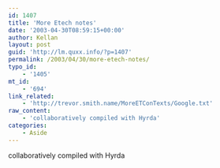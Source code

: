 ```yaml
---
id: 1407
title: 'More Etech notes'
date: '2003-04-30T08:59:15+00:00'
author: Kellan
layout: post
guid: 'http://lm.quxx.info/?p=1407'
permalink: /2003/04/30/more-etech-notes/
typo_id:
    - '1405'
mt_id:
    - '694'
link_related:
    - 'http://trevor.smith.name/MoreETConTexts/Google.txt'
raw_content:
    - 'collaboratively compiled with Hyrda'
categories:
    - Aside
---
```


collaboratively compiled with Hyrda